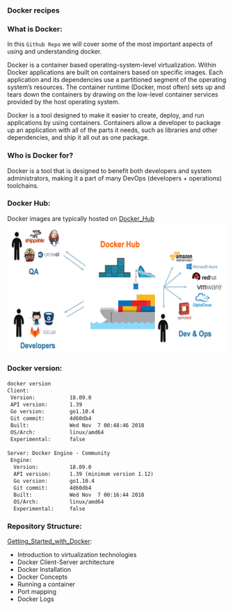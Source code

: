 ### Docker recipes

### What is Docker:

In this `Github Repo` we will cover some of the most important aspects of using and understanding docker.

Docker is a container based operating-system-level virtualization.
Within Docker applications are built on containers based on specific images.
Each application and its dependencies use a partitioned segment of the operating system’s resources. The container runtime (Docker, most often) sets up and tears down the containers by drawing on the low-level container services provided by the host operating system.

Docker is a tool designed to make it easier to create, deploy, and run applications by using containers. Containers allow a developer to package up an application with all of the parts it needs, such as libraries and other dependencies, and ship it all out as one package.

### Who is Docker for?
Docker is a tool that is designed to benefit both developers and system administrators, making it a part of many DevOps (developers + operations) toolchains.

### Docker Hub:

Docker images are typically hosted on [Docker_Hub](https://hub.docker.com/)
![IMG](https://github.com/mpruna/Docker_Recipies/blob/master/images/integration.png)


### Docker version:

```
docker version
Client:
 Version:           18.09.0
 API version:       1.39
 Go version:        go1.10.4
 Git commit:        4d60db4
 Built:             Wed Nov  7 00:48:46 2018
 OS/Arch:           linux/amd64
 Experimental:      false

Server: Docker Engine - Community
 Engine:
  Version:          18.09.0
  API version:      1.39 (minimum version 1.12)
  Go version:       go1.10.4
  Git commit:       4d60db4
  Built:            Wed Nov  7 00:16:44 2018
  OS/Arch:          linux/amd64
  Experimental:     false
```

### Repository Structure:

[Getting_Started_with_Docker]():

  - Introduction to virtualization technologies
  - Docker Client-Server architecture
  - Docker Installation
  - Docker Concepts
  - Running a container
  - Port mapping
  - Docker Logs
